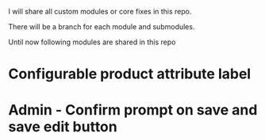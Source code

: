 I will share all custom modules or core fixes in this repo.

There will be a branch for each module and submodules.

Until now following modules are shared in this repo
# Configurable product attribute label
# Admin - Confirm prompt on save and save edit button